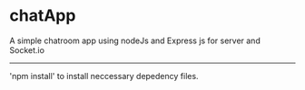 # chatApp
A simple chatroom app using nodeJs and Express js for server and Socket.io

-----------------------------------------------------------------------------
'npm install' to install neccessary depedency files.

